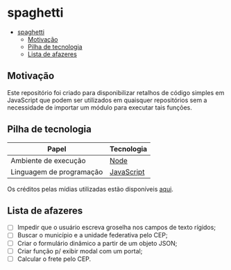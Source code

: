 # spaghetti

- [spaghetti](#spaghetti)
  - [Motivação](#motivação)
  - [Pilha de tecnologia](#pilha-de-tecnologia)
  - [Lista de afazeres](#lista-de-afazeres)

## Motivação

Este repositório foi criado para disponibilizar retalhos de código simples em JavaScript que podem ser utilizados em quaisquer repositórios sem a necessidade de importar um módulo para executar tais funções.

## Pilha de tecnologia

| Papel | Tecnologia |
|-|-|
| Ambiente de execução | [Node](https://nodejs.org/en/) |
| Linguagem de programação | [JavaScript](https://developer.mozilla.org/pt-BR/docs/Web/JavaScript) |

Os créditos pelas mídias utilizadas estão disponíveis [aqui](./frontend/src/assets/README.md).

## Lista de afazeres

- [ ] Impedir que o usuário escreva groselha nos campos de texto rígidos;
- [ ] Buscar o município e a unidade federativa pelo CEP;
- [ ] Criar o formulário dinâmico a partir de um objeto JSON;
- [ ] Criar função p/ exibir modal com um portal;
- [ ] Calcular o frete pelo CEP.